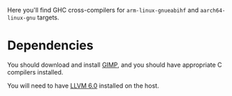 Here you'll find GHC cross-compilers for `arm-linux-gnueabihf` and
`aarch64-linux-gnu` targets.

# Dependencies

You should download and install [GIMP](https://gmplib.org/#DOWNLOAD), and you
should have appropriate C compilers installed.

You will need to have [LLVM 6.0](http://releases.llvm.org/download.html#6.0.0)
installed on the host.
